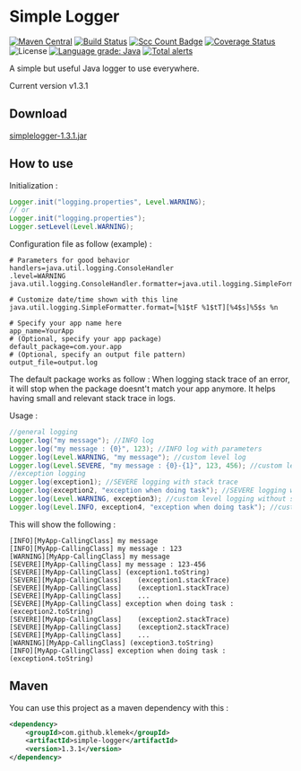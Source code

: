 # Simple Logger
[![Maven Central](https://img.shields.io/maven-central/v/com.github.klemek/simple-logger.svg)](https://search.maven.org/search?q=g:%22com.github.klemek%22%20AND%20a:%22simplelogger%22)
[![Build Status](https://img.shields.io/travis/Klemek/SimpleLogger.svg?style=popout)](https://travis-ci.org/Klemek/SimpleLogger)
[![Scc Count Badge](https://sloc.xyz/github/klemek/simplelogger/?category=code)](https://github.com/boyter/scc/#badges-beta)
[![Coverage Status](https://img.shields.io/coveralls/github/Klemek/SimpleLogger.svg)](https://coveralls.io/github/Klemek/SimpleLogger?branch=master)
![License](https://img.shields.io/github/license/Klemek/SimpleLogger.svg)
[![Language grade: Java](https://img.shields.io/lgtm/grade/java/g/Klemek/SimpleLogger.svg?logo=lgtm&logoWidth=18)](https://lgtm.com/projects/g/Klemek/SimpleLogger/context:java)
[![Total alerts](https://img.shields.io/lgtm/alerts/g/Klemek/SimpleLogger.svg?logo=lgtm&logoWidth=18)](https://lgtm.com/projects/g/Klemek/SimpleLogger/alerts/)

A simple but useful Java logger to use everywhere.

Current version v1.3.1

## Download

[simplelogger-1.3.1.jar](../../releases/download/simplelogger-1.3.1/simplelogger-1.3.1.jar)

## How to use

Initialization :
```Java
Logger.init("logging.properties", Level.WARNING);
// or
Logger.init("logging.properties");
Logger.setLevel(Level.WARNING);
```

Configuration file as follow (example) :
```
# Parameters for good behavior
handlers=java.util.logging.ConsoleHandler
.level=WARNING
java.util.logging.ConsoleHandler.formatter=java.util.logging.SimpleFormatter

# Customize date/time shown with this line
java.util.logging.SimpleFormatter.format=[%1$tF %1$tT][%4$s]%5$s %n

# Specify your app name here
app_name=YourApp
# (Optional, specify your app package)
default_package=com.your.app
# (Optional, specify an output file pattern)
output_file=output.log
```

The default package works as follow : When logging stack trace of an error, it will stop when the package doesnt't match your app anymore. It helps having small and relevant stack trace in logs.

Usage :
```Java
//general logging
Logger.log("my message"); //INFO log
Logger.log("my message : {0}", 123); //INFO log with parameters
Logger.log(Level.WARNING, "my message"); //custom level log
Logger.log(Level.SEVERE, "my message : {0}-{1}", 123, 456); //custom level log with parameters
//exception logging
Logger.log(exception1); //SEVERE logging with stack trace
Logger.log(exception2, "exception when doing task"); //SEVERE logging with stack trace and message
Logger.log(Level.WARNING, exception3); //custom level logging without stack trace
Logger.log(Level.INFO, exception4, "exception when doing task"); //custom level logging with message
```
This will show the following :
```
[INFO][MyApp-CallingClass] my message
[INFO][MyApp-CallingClass] my message : 123
[WARNING][MyApp-CallingClass] my message
[SEVERE][MyApp-CallingClass] my message : 123-456
[SEVERE][MyApp-CallingClass] (exception1.toString)
[SEVERE][MyApp-CallingClass]    (exception1.stackTrace)
[SEVERE][MyApp-CallingClass]    (exception1.stackTrace)
[SEVERE][MyApp-CallingClass]    ...
[SEVERE][MyApp-CallingClass] exception when doing task : (exception2.toString)
[SEVERE][MyApp-CallingClass]    (exception2.stackTrace)
[SEVERE][MyApp-CallingClass]    (exception2.stackTrace)
[SEVERE][MyApp-CallingClass]    ...
[WARNING][MyApp-CallingClass] (exception3.toString)
[INFO][MyApp-CallingClass] exception when doing task : (exception4.toString)
```

## Maven

You can use this project as a maven dependency with this :
```XML
<dependency>
    <groupId>com.github.klemek</groupId>
    <artifactId>simple-logger</artifactId>
    <version>1.3.1</version>
</dependency>
```
